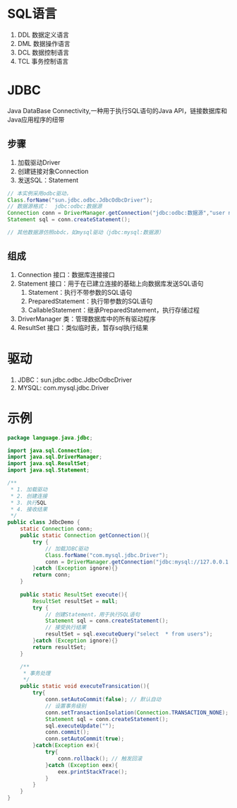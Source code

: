 # SQL语言
1. DDL 数据定义语言
2. DML 数据操作语言
3. DCL 数据控制语言
4. TCL 事务控制语言
# JDBC 
Java DataBase Connectivity,一种用于执行SQL语句的Java API，链接数据库和Java应用程序的纽带
## 步骤
1. 加载驱动Driver
2. 创建链接对象Connection
3. 发送SQL：Statement
```java
// 本实例采用odbc驱动，
Class.forName("sun.jdbc.odbc.JdbcOdbcDriver");
// 数据源格式：  jdbc:odbc:数据源
Connection conn = DriverManager.getConnection("jdbc:odbc:数据源","user name","password");
Statement sql = conn.createStatement();

// 其他数据源仿照obdc，如mysql驱动（jdbc:mysql:数据源）
```
## 组成
1. Connection 接口：数据库连接接口
2. Statement 接口：用于在已建立连接的基础上向数据库发送SQL语句
    1. Statement：执行不带参数的SQL语句
    2. PreparedStatement：执行带参数的SQL语句
    3. CallableStatement：继承PreparedStatement，执行存储过程
3. DriverManager 类：管理数据库中的所有驱动程序
4. ResultSet 接口：类似临时表，暂存sql执行结果

# 驱动
1. JDBC：sun.jdbc.odbc.JdbcOdbcDriver
2. MYSQL: com.mysql.jdbc.Driver

# 示例
```java
package language.java.jdbc;

import java.sql.Connection;
import java.sql.DriverManager;
import java.sql.ResultSet;
import java.sql.Statement;

/**
 * 1. 加载驱动
 * 2. 创建连接
 * 3. 执行SQL
 * 4. 接收结果
 */
public class JdbcDemo {
    static Connection conn;
    public static Connection getConnection(){
        try {
            // 加载JDBC驱动
            Class.forName("com.mysql.jdbc.Driver");
            conn = DriverManager.getConnection("jdbc:mysql://127.0.0.1:3306/test","test","123456");
        }catch (Exception ignore){}
        return conn;
    }
    
    public static ResultSet execute(){
        ResultSet resultSet = null;
        try {
            // 创建Statement，用于执行SQL语句
            Statement sql = conn.createStatement();
            // 接受执行结果
            resultSet = sql.executeQuery("select  * from users");
        }catch (Exception ignore){}
        return resultSet;
    }

    /**
     * 事务处理
     */
    public static void executeTransication(){
        try{
            conn.setAutoCommit(false); // 默认自动
            // 设置事务级别
            conn.setTransactionIsolation(Connection.TRANSACTION_NONE);
            Statement sql = conn.createStatement();
            sql.executeUpdate("");
            conn.commit();
            conn.setAutoCommit(true);
        }catch(Exception ex){
            try{
                conn.rollback(); // 触发回滚
            }catch (Exception eex){
                eex.printStackTrace();
            }
        }
    }
}
```